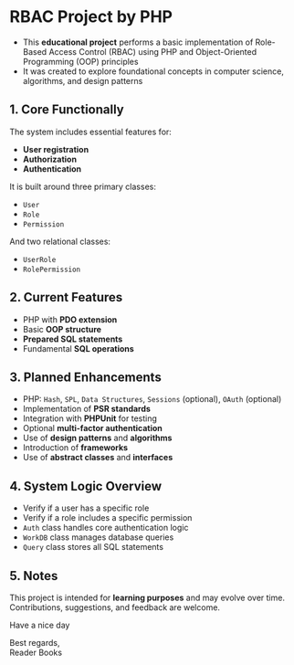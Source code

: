 # RBAC Project by PHP

- This **educational project** performs a basic implementation of Role-Based Access Control (RBAC) using PHP and Object-Oriented Programming (OOP) principles
- It was created to explore foundational concepts in computer science, algorithms, and design patterns

## 1. Core Functionally

The system includes essential features for:

- **User registration**
- **Authorization**
- **Authentication**

It is built around three primary classes:

- `User`
- `Role`
- `Permission`

And two relational classes:

- `UserRole`
- `RolePermission`

## 2. Current Features

- PHP with **PDO extension**
- Basic **OOP structure**
- **Prepared SQL statements**
- Fundamental **SQL operations**

## 3. Planned Enhancements

- PHP: `Hash`, `SPL`, `Data Structures`, `Sessions` (optional), `OAuth` (optional)
- Implementation of **PSR standards**
- Integration with **PHPUnit** for testing
- Optional **multi-factor authentication**
- Use of **design patterns** and **algorithms**
- Introduction of **frameworks**
- Use of **abstract classes** and **interfaces**

## 4. System Logic Overview

- Verify if a user has a specific role
- Verify if a role includes a specific permission
- `Auth` class handles core authentication logic
- `WorkDB` class manages database queries
- `Query` class stores all SQL statements

## 5. Notes

This project is intended for **learning purposes** and may evolve over time.  
Contributions, suggestions, and feedback are welcome.

Have a nice day

Best regards,  
Reader Books
